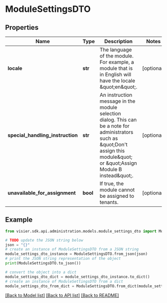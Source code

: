 # ModuleSettingsDTO


## Properties

Name | Type | Description | Notes
------------ | ------------- | ------------- | -------------
**locale** | **str** | The language of the module. For example, a module that is in English will have the locale \&quot;en\&quot;. | [optional] 
**special_handling_instruction** | **str** | An instruction message in the module selection dialog. This can be a note for administrators such as \&quot;Don&#39;t assign this module\&quot; or \&quot;Assign Module B instead\&quot;. | [optional] 
**unavailable_for_assignment** | **bool** | If true, the module cannot be assigned to tenants. | [optional] 

## Example

```python
from visier.sdk.api.administration.models.module_settings_dto import ModuleSettingsDTO

# TODO update the JSON string below
json = "{}"
# create an instance of ModuleSettingsDTO from a JSON string
module_settings_dto_instance = ModuleSettingsDTO.from_json(json)
# print the JSON string representation of the object
print(ModuleSettingsDTO.to_json())

# convert the object into a dict
module_settings_dto_dict = module_settings_dto_instance.to_dict()
# create an instance of ModuleSettingsDTO from a dict
module_settings_dto_from_dict = ModuleSettingsDTO.from_dict(module_settings_dto_dict)
```
[[Back to Model list]](../README.md#documentation-for-models) [[Back to API list]](../README.md#documentation-for-api-endpoints) [[Back to README]](../README.md)


